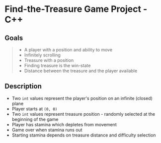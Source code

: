 # Find-the-Treasure Game Project - C++

## Goals

> * A player with a position and ability to move
> * Infinitely scrolling
> * Treasure with a position
> * Finding treasure is the win-state
> * Distance between the treasure and the player available

## Description

* Two `int` values represent the player's position on an infinite (closed) plane
* Player starts at `(0, 0)`
* Two `int` values represent treasure position - randomly selected at the beginning of the game
* Player has stamina which depletes from movement
* Game over when stamina runs out
* Starting stamina depends on treasure distance and difficulty selection 
